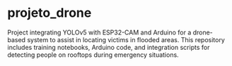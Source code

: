# projeto_drone
Project integrating YOLOv5 with ESP32-CAM and Arduino for a drone-based system to assist in locating victims in flooded areas. This repository includes training notebooks, Arduino code, and integration scripts for detecting people on rooftops during emergency situations.
